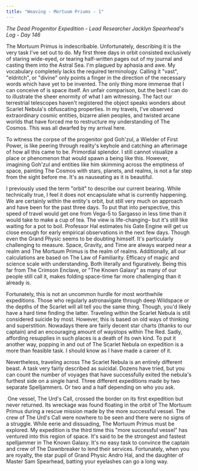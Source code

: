 ```yaml
---
title: "Weaving - Mortuum Priums - 1"
---
```

*The Dead Progenitor Expedition - Lead Researcher Jacklyn Spearhead's Log - Day 146*

The Mortuum Primus is indescribable. Unfortunately, describing it is the very task I've set out to do. My first three days in orbit consisted exclusively of staring wide-eyed, or tearing half-written pages out of my journal and casting them into the Astral Sea. I'm plagued by aphasia and awe. My vocabulary completely lacks the required terminology. Calling it "vast", "eldritch", or "divine" only points a finger in the direction of the necessary words which have yet to be invented. The only thing more immense that I can conceive of is space itself. An unfair comparison, but the best I can do to illustrate the sheer enormity of what I am witnessing. The fact our terrestrial telescopes haven't registered the object speaks wonders about Scarlet Nebula's obfuscating properties. In my travels, I've observed extraordinary cosmic entities, bizarre alien peoples, and twisted arcane worlds that have forced me to restructure my understanding of The Cosmos. This was all dwarfed by my arrival here. 

To witness the corpse of the progenitor god Goh'zul, a Wielder of First Power, is like peering through reality's keyhole and catching an afterimage of how all this came to be. Primordial splendor. I still cannot visualize a place or phenomenon that would spawn a being like this. However, imagining Goh'zul and entities like him skimming across the emptiness of space, painting The Cosmos with stars, planets, and realms, is not a far step from the sight before me. It's as nauseating as it is beautiful.

I previously used the term "orbit" to describe our current bearing. While technically true, I feel it does not encapsulate what is currently happening. We are certainly within the entity's orbit, but still very much on approach and have been for the past three days. To put that into perspective, this speed of travel would get one from Vega-5 to Sargasso in less time than it would take to make a cup of tea. The view is life-changing– but it's still like waiting for a pot to boil. Professor Hal estimates his Gate Engine will get us close enough for early empirical observations in the next few days. Though even the Grand Physic seems to be doubting himself. It's particularly challenging to measure. Space, Gravity, and Time are always warped near a realm and The Mortuum Primus is the realm of realms. Additionally, all our calculations are based on The Law of Familiarity. Efficacy of magic and science scale with understanding. Both literally and figuratively. Being this far from The Crimson Enclave, or "The Known Galaxy" as many of our people still call it, makes folding space-time far more challenging than it already is.

Fortunately, this is not an uncommon hurdle for most worthwhile expeditions. Those who regularly astronavigate through deep Wildspace or the depths of the Scarlet will all tell you the same thing. Though, you'd likely have a hard time finding the latter. Traveling within the Scarlet Nebula is still considered suicide by most. However, this is based on old ways of thinking and superstition. Nowadays there are fairly decent star charts (thanks to our captain) and an encouraging amount of waystops within The Red. Sadly, affording resupplies in such places is a death of its own kind. To put it another way, popping in and out of The Scarlet Nebula on expedition is a more than feasible task. I should know as I have made a career of it. 

Nevertheless, traveling across The Scarlet Nebula is an entirely different beast. A task very fairly described as suicidal. Dozens have tried, but you can count the number of voyages that have successfully exited the nebula's furthest side on a single hand. Three different expeditions made by two separate Spelljammers. Or two and a half depending on who you ask.

 One vessel, The Urd's Call, crossed the border on its first expedition but never returned. Its wreckage was found floating in the orbit of The Mortuum Primus during a rescue mission made by the more successful vessel. The crew of The Urd's Call were nowhere to be seen and there were no signs of a struggle. While eerie and dissuading, The Mortuum Primus must be explored. My expedition is the third time this "more successful vessel" has ventured into this region of space. It's said to be the strongest and fastest spelljammer in The Known Galaxy. It's no easy task to convince the captain and crew of The Dawnbreaker to lend their services. Fortunately, when you are royalty, the star pupil of Grand Physic Andro Hal, and the daughter of Master Sam Spearhead, batting your eyelashes can go a long way.